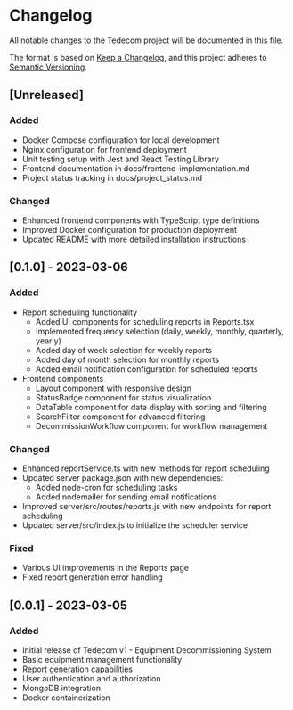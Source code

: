 # Changelog

All notable changes to the Tedecom project will be documented in this file.

The format is based on [Keep a Changelog](https://keepachangelog.com/en/1.0.0/),
and this project adheres to [Semantic Versioning](https://semver.org/spec/v2.0.0.html).

## [Unreleased]

### Added
- Docker Compose configuration for local development
- Nginx configuration for frontend deployment
- Unit testing setup with Jest and React Testing Library
- Frontend documentation in docs/frontend-implementation.md
- Project status tracking in docs/project_status.md

### Changed
- Enhanced frontend components with TypeScript type definitions
- Improved Docker configuration for production deployment
- Updated README with more detailed installation instructions

## [0.1.0] - 2023-03-06

### Added
- Report scheduling functionality
  - Added UI components for scheduling reports in Reports.tsx
  - Implemented frequency selection (daily, weekly, monthly, quarterly, yearly)
  - Added day of week selection for weekly reports
  - Added day of month selection for monthly reports
  - Added email notification configuration for scheduled reports
- Frontend components
  - Layout component with responsive design
  - StatusBadge component for status visualization
  - DataTable component for data display with sorting and filtering
  - SearchFilter component for advanced filtering
  - DecommissionWorkflow component for workflow management

### Changed
- Enhanced reportService.ts with new methods for report scheduling
- Updated server package.json with new dependencies:
  - Added node-cron for scheduling tasks
  - Added nodemailer for sending email notifications
- Improved server/src/routes/reports.js with new endpoints for report scheduling
- Updated server/src/index.js to initialize the scheduler service

### Fixed
- Various UI improvements in the Reports page
- Fixed report generation error handling

## [0.0.1] - 2023-03-05

### Added
- Initial release of Tedecom v1 - Equipment Decommissioning System
- Basic equipment management functionality
- Report generation capabilities
- User authentication and authorization
- MongoDB integration
- Docker containerization 